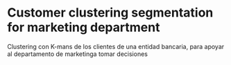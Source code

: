 # Customer clustering segmentation for marketing department
 Clustering con K-mans de los clientes de una entidad bancaria, para apoyar al departamento de marketinga tomar decisiones
